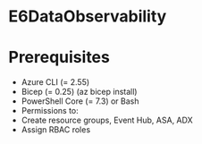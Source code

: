 # E6DataObservability


# Prerequisites

- Azure CLI (= 2.55)
- Bicep (= 0.25) (az bicep install)
- PowerShell Core (= 7.3) or Bash
- Permissions to:
- Create resource groups, Event Hub, ASA, ADX
- Assign RBAC roles